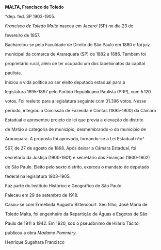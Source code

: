 **MALTA, Francisco de Toledo**



\*dep. fed. SP 1903-1905.



*Francisco de Toledo Malta* nasceu em Jacareí (SP) no dia 23 de

fevereiro de 1857.



Bacharelou-se pela Faculdade de Direito de São Paulo em 1880 e foi juiz

municipal da comarca de Araraquara (SP) de 1882 a 1886. Também foi

proprietário rural, além de ter ocupado um dos tabelionatos da capital

paulista.



Iniciou a vida política ao ser eleito deputado estadual para a

legislatura 1895-1897 pelo Partido Republicano Paulista (PRP), com 5.120

votos. Foi reeleito para a legislatura seguinte com 31.396 votos. Nesse

período, integrou a Comissão de Fazenda e Contas (1895-1900) da Câmara

Estadual e apresentou projeto de lei que previa a elevação do distrito

de Matão à categoria de município, desmembrando-o do município de

Araraquara. A proposta foi aprovada, tornando-se a Lei Estadual n^o^

567, de 27 de agosto de 1898. Após deixar a Câmara Estadual, foi

secretário da Justiça (1900-1901) e secretário das Finanças (1900-1902)

de São Paulo. Eleito pelo sexto distrito, exerceu o mandato de deputado

federal na legislatura 1903-1905.



Faz parte do Instituto Histórico e Geográfico de São Paulo.



Faleceu em 29 de setembro de 1918.



Casou-se com Ermelinda Augusto Bittencourt. Seu filho, José Maria de

Toledo Malta, foi engenheiro da Repartição de Águas e Esgotos de São

Paulo de 1911 a 1942. Em 1920, sob o pseudônimo de Hilário Tácito,

publicou a obra *Madame Pommery*.



Henrique Sugahara Francisco



